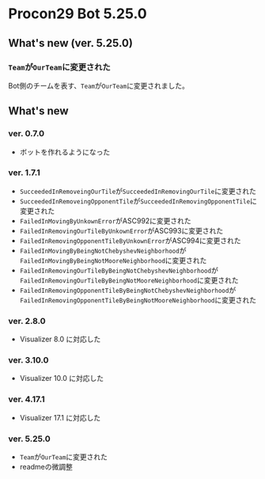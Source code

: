 # Procon29 Bot 5.25.0

## What's new (ver. 5.25.0)

### `Team`が`OurTeam`に変更された

Bot側のチームを表す、`Team`が`OurTeam`に変更されました。

## What's new

### ver. 0.7.0

- ボットを作れるようになった

### ver. 1.7.1

- `SucceededInRemoveingOurTile`が`SucceededInRemovingOurTile`に変更された  
- `SucceededInRemoveingOpponentTile`が`SucceededInRemovingOpponentTile`に変更された
- `FailedInMovingByUnkownError`がASC992に変更された
- `FailedInRemovingOurTileByUnkownError`がASC993に変更された
- `FailedInRemovingOpponentTileByUnkownError`がASC994に変更された
- `FailedInMovingByBeingNotChebyshevNeighborhood`が`FailedInMovingByBeingNotMooreNeighborhood`に変更された  
- `FailedInRemovingOurTileByBeingNotChebyshevNeighborhood`が`FailedInRemovingOurTileByBeingNotMooreNeighborhood`に変更された  
- `FailedInRemovingOpponentTileByBeingNotChebyshevNeighborhood`が`FailedInRemovingOpponentTileByBeingNotMooreNeighborhood`に変更された  

### ver. 2.8.0

- Visualizer 8.0 に対応した

### ver. 3.10.0

- Visualizer 10.0 に対応した

### ver. 4.17.1

- Visualizer 17.1 に対応した

### ver. 5.25.0

- `Team`が`OurTeam`に変更された
- readmeの微調整